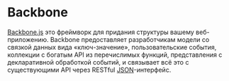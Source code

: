 # Backbone

[Backbone.js](http://backbonejs.org/) это фреймворк для придания структуры вашему веб-приложению. Backbone предоставляет разработчикам модели со связкой данных вида «ключ-значение», пользовательские события, коллекции с богатым API из перечислимых функций, представления с декларативной обработкой событий, и связывает всё это с существующими API через RESTful [JSON](JSON.md)-интерфейс.
